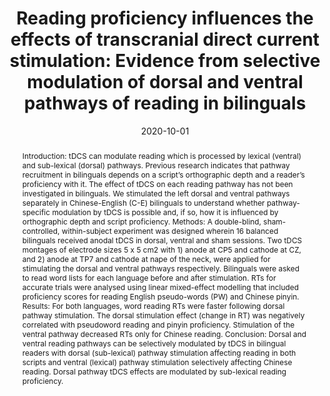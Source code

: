 ---
abstract: 'Introduction: tDCS can modulate reading which is processed by lexical (ventral) and sub-lexical (dorsal) pathways. Previous research indicates that pathway recruitment in bilinguals depends on a script’s orthographic depth and a reader’s proficiency with it. The effect of tDCS on each reading pathway has not been investigated in bilinguals. We stimulated the left dorsal and ventral pathways separately in Chinese-English (C-E) bilinguals to understand whether pathway-specific modulation by tDCS is possible and, if so, how it is influenced by orthographic depth and script proficiency.
Methods: A double-blind, sham-controlled, within-subject experiment was designed wherein 16 balanced bilinguals received anodal tDCS in dorsal, ventral and sham sessions. Two tDCS montages of electrode sizes 5 x 5 cm2 with 1) anode at CP5 and cathode at CZ, and 2) anode at TP7 and cathode at nape of the neck, were applied for stimulating the dorsal and ventral pathways respectively. Bilinguals were asked to read word lists for each language before and after stimulation. RTs for accurate trials were analysed using linear mixed-effect modelling that included proficiency scores for reading English pseudo-words (PW) and Chinese pinyin.
Results: For both languages, word reading RTs were faster following dorsal pathway stimulation. The dorsal stimulation effect (change in RT) was negatively correlated with pseudoword reading and pinyin proficiency. Stimulation of the ventral pathway decreased RTs only for Chinese reading.
Conclusion: Dorsal and ventral reading pathways can be selectively modulated by tDCS in bilingual readers with dorsal (sub-lexical) pathway stimulation affecting reading in both scripts and ventral (lexical) pathway stimulation selectively affecting Chinese reading. Dorsal pathway tDCS effects are modulated by sub-lexical reading proficiency.'
authors:
- Sagarika-Bhattacharjee
- Rajan-Kashyap
- Beth Ann O’Brien
- Michael McCloskey
- Kenichi Oishi
- John E. Desmond
- Brenda Rapp
- Annabel-Chen
date: "2020-10-01"
doi: "10.1016/j.bandl.2020.104850"
featured: false
projects: ["biliteracy"]
publication: 'Bhattacharjee, S., Kashyap, R., O’Brien, B. A., McCloskey, M., Oishi, K., Desmond, J. E., ... & Chen, S. H. A. (2020). Reading proficiency influences the effects of transcranial direct current stimulation: Evidence from selective modulation of dorsal and ventral pathways of reading in bilinguals. Brain and Language, 210, 104850. doi:10.1016/j.bandl.2020.104850'
publication_short: ""
publication_types:
- "2"
publishDate: ""
# summary: 
tags:
- Science of Learning
- Biliteracy
- tDCS
title: 'Reading proficiency influences the effects of transcranial direct current stimulation: Evidence from selective modulation of dorsal and ventral pathways of reading in bilinguals'
url_code: ""
url_dataset: ""
url_pdf: ""
url_poster: ""
url_project: ""
url_slides: ""
url_source: ""
url_video: ""
---